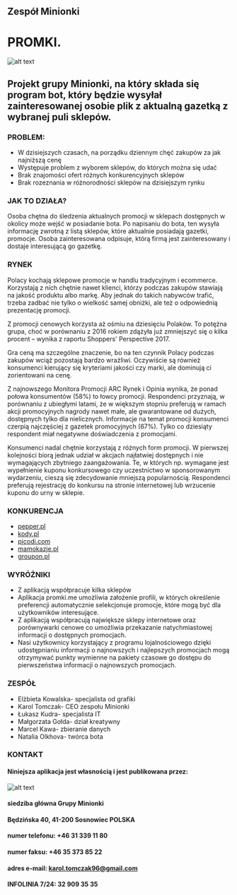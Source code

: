 ## Zespół Minionki
# PROMKI.
![alt text](https://zapodaj.net/images/6ef723028867f.png)




## Projekt grupy Minionki, na który składa się program bot, który będzie wysyłał zainteresowanej osobie plik z aktualną gazetką z wybranej puli sklepów. 

### PROBLEM:
* W dzisiejszych czasach, na porządku dziennym chęć zakupów za jak najniższą cenę
* Występuje problem z wyborem sklepów, do których można się udać
* Brak znajomości ofert różnych konkurencyjnych sklepów
* Brak rozeznania w różnorodności sklepów na dzisiejszym rynku





### JAK TO DZIAŁA?
Osoba chętna do śledzenia aktualnych promocji w
sklepach dostępnych w okolicy może wejść w posiadanie
bota. Po napisaniu do bota, ten wysyła informację zwrotną
z listą sklepów, które aktualnie posiadają gazetki,
promocje. Osoba zainteresowana odpisuje, którą firmą jest
zainteresowany i dostaje interesującą go gazetkę.





### RYNEK
Polacy kochają sklepowe promocje w handlu tradycyjnym i ecommerce.
Korzystają z nich chętnie nawet klienci, którzy
podczas zakupów stawiają na jakość produktu albo markę.
Aby jednak do takich nabywców trafić, trzeba zadbać nie
tylko o wielkość samej obniżki, ale też o odpowiednią
prezentację promocji.

Z promocji cenowych korzysta aż ośmiu na dziesięciu
Polaków. To potężna grupa, choć w porównaniu z 2016
rokiem zdążyła już zmniejszyć się o kilka procent – wynika z
raportu Shoppers' Perspective 2017.


Gra ceną ma szczególne znaczenie, bo na ten czynnik Polacy podczas zakupów wciąż pozostają
bardzo wrażliwi. Oczywiście są również konsumenci kierujący się kryteriami jakości czy marki, ale
dominują ci zorientowani na cenę.

Z najnowszego Monitora Promocji ARC Rynek i Opinia wynika, że ponad połowa konsumentów
(58%) to łowcy promocji. Respondenci przyznają, w porównaniu z ubiegłymi latami, że w większym
stopniu preferują w ramach akcji promocyjnych nagrody nawet małe, ale gwarantowane od dużych,
dostępnych tylko dla nielicznych. Informacje na temat promocji konsumenci czerpią najczęściej z
gazetek promocyjnych (67%). Tylko co dziesiąty respondent miał negatywne doświadczenia z
promocjami.

Konsumenci nadal chętnie korzystają z różnych form promocji. W pierwszej kolejności biorą jednak
udział w akcjach najłatwiej dostępnych i nie wymagających zbytniego zaangażowania. Te, w których
np. wymagane jest wypełnienie kuponu konkursowego czy uczestnictwo w sponsorowanym
wydarzeniu, cieszą się zdecydowanie mniejszą popularnością. Respondenci preferują rejestrację do
konkursu na stronie internetowej lub wrzucenie kuponu do urny w sklepie.





### KONKURENCJA
* [pepper.pl](https://www.pepper.pl/)
* [kody.pl](https://www.kody.pl/)
* [picodi.com](https://www.picodi.com/pl/)
* [mamokazje.pl](http://mamokazje.pl/)
* [groupon.pl](https://www.groupon.pl/)



### WYRÓŻNIKI
* Z aplikacją współpracuje kilka sklepów
* Aplikacja promki.me umożliwia założenie profili, w których określenie preferencji automatycznie selekcjonuje promocje, które mogą być dla użytkowników interesujące.
* Z aplikacją współpracują największe sklepy internetowe oraz porównywarki cenowe co umożliwia przekazanie natychmiastowej informacji o dostępnych promocjach.
* Nasi użytkownicy korzystający z programu lojalnościowego dzięki udostępnianiu informacji o najnowszych i najlepszych promocjach mogą otrzymywać punkty wymienne na pakiety czasowe go dostępu do pierwszeństwa informacji o najnowszych promocjach.





### ZESPÓŁ
* Elżbieta Kowalska- specjalista od grafiki
* Karol Tomczak- CEO zespołu Minionki
* Łukasz Kudra- specjalista IT
* Małgorzata Gołda- dział kreatywny
* Marcel Kawa- zbieranie danych
* Natalia Olkhova- twórca bota





### KONTAKT
#### Niniejsza aplikacja jest własnością i jest publikowana przez:



![alt text](https://zapodaj.net/images/6ef723028867f.png)
#### siedziba główna Grupy Minionki
#### Będzińska 40, 41-200 Sosnowiec POLSKA
#### numer telefonu: +46 31 339 11 80
#### numer faksu: +46 35 373 85 22
#### adres e-mail: karol.tomczak96@gmail.com
#### INFOLINIA 7/24: 32 909 35 35
